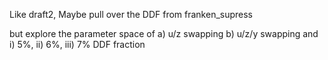 Like draft2, Maybe pull over the DDF from franken_supress

but explore the parameter space of 
a) u/z swapping b) u/z/y swapping
and
i) 5%, ii) 6%, iii) 7% DDF fraction

